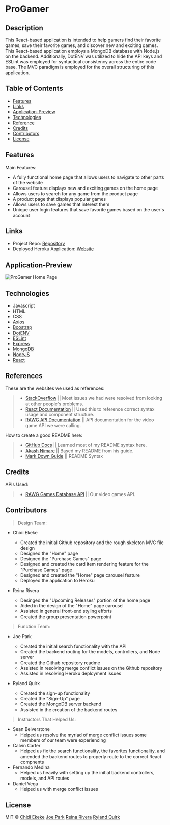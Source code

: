 # ProGamer

## Description
This React-based application is intended to help gamers find their favorite games, save their favorite games, and discover new and exciting games. This React-based application employs a MongoDB database with Node.js on the backend. Additionally, DotENV was utilized to hide the API keys and ESLint was employed for syntactical consistency across the entire code base. The MVC paradigm is employed for the overall structuring of this application.  

## Table of Contents

* [Features](#Features)
* [Links](#Links)
* [Application-Preview](#Application-Preview)
* [Technologies](#Technologies)
* [Reference](#Reference)
* [Credits](#Credits)
* [Contributors](#Contributors)
* [License](#License)


## Features 
Main Features:

* A fully functional home page that allows users to navigate to other parts of the website
* Carousel feature displays new and exciting games on the home page
* Allows users to search for any game from the product page
* A product page that displays popular games 
* Allows users to save games that interest them
* Unique user login features that save favorite games based on the user's account

## Links

* Project Repo: [Repository](https://github.com/chidibangzz/Project_3)
* Deployed Heroku Application: [Website](https://project-3-react.herokuapp.com/)

## Application-Preview

![ProGamer Home Page](https://github.com/chidibangzz/Project_3/blob/master/ProGamer%20Demo.PNG)

## Technologies

* Javascript
* HTML
* CSS
* [Axios](https://www.npmjs.com/package/axios)
* [Boostrap](https://getbootstrap.com/)
* [DotENV](https://www.npmjs.com/package/dotenv)
* [ESLint](https://eslint.org/)
* [Express](https://expressjs.com/)
* [MongoDB](https://www.mongodb.com/)
* [NodeJS](https://nodejs.dev/)
* [React](https://reactjs.org/)

## References

These are the websites we used as references: 

> - [StackOverflow](https://www.stackoverflow.com/) || Most issues we had were resolved from looking at other people's problems.
> - [React Documentation](https://reactjs.org/docs/getting-started.html) || Used this to reference correct syntax usage and component structure.
> - [RAWG API Documentation](https://api.rawg.io/docs/) || API documentation for the video game API we were calling.

How to create a good README here: 

> - [GitHub Docs](https://docs.github.com/en/free-pro-team@latest/github/writing-on-github/basic-writing-and-formatting-syntax) || Learned most of my README syntax here.
> - [Akash Nimare](https://medium.com/@meakaakka/a-beginners-guide-to-writing-a-kickass-readme-7ac01da88ab3) || Based my README from his guide.
> - [Mark Down Guide](https://www.markdownguide.org/cheat-sheet/) || README Syntax

## Credits

APIs Used: 

> - [RAWG Games Database API](https://api.rawg.io/docs/) || Our video games API.

## Contributors

> Design Team:
* Chidi Ekeke
   * Created the initial Github repository and the rough skeleton MVC file design 
   * Designed the "Home" page
   * Designed the "Purchase Games" page
   * Designed and created the card item rendering feature for the "Purchase Games" page
   * Designed and created the "Home" page carousel feature
   * Deployed the application to Heroku
    
* Reina Rivera
   * Desinged the "Upcoming Releases" portion of the home page
   * Aided in the design of the "Home" page carousel 
   * Assisted in general front-end styling efforts
   * Created the group presentation powerpoint 
   
> Function Team:
* Joe Park
   * Created the initial search functionality with the API
   * Created the backend routing for the models, controllers, and Node server 
   * Created the Github repository readme
   * Assisted in resolving merge conflict issues on the Github repository 
   * Assisted in resolving Heroku deployment issues 
   
* Ryland Quirk
   * Created the sign-up functionality 
   * Created the "Sign-Up" page
   * Created the MongoDB server backend
   * Assisted in the creation of the backend routes 

> Instructors That Helped Us:
* Sean Belverstone
  * Helped us resolve the myriad of merge conflict issues some members of our team were experiencing  
* Calvin Carter
  * Helped us fix the search functionality, the favorites functionality, and amended the backend routes to properly route to the correct React compnents
* Fernando Medina
  * Helped us heavily with setting up the initial backend controllers, models, and API routes 
* Daniel Vega
  * Helped us with merge conflict issues


## License

MIT © [Chidi Ekeke](https://github.com/chidibangzz) [Joe Park](https://github.com/Ysdra) [Reina Rivera](https://github.com/reinarivera16) [Ryland Quirk](https://github.com/rylawesome) 
   










